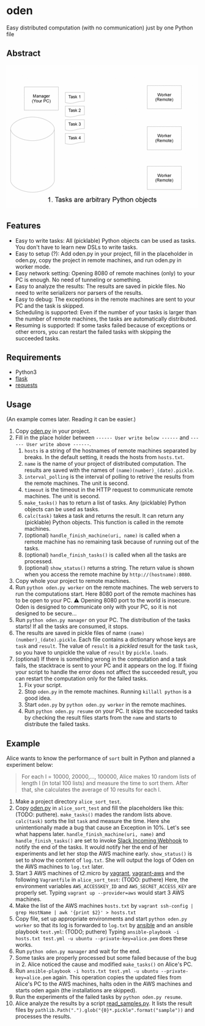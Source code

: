 # oden
Easy distributed computation (with no communication) just by one Python file

## Abstract
![abstract](img/abst.gif)

## Features
- Easy to write tasks: All (picklable) Python objects can be used as tasks.  You don't have to learn new DSLs to write tasks.
- Easy to setup (?): Add oden.py in your project, fill in the placeholder in oden.py, copy the project in remote machines, and run oden.py in worker mode.
- Easy network setting: Opening 8080 of remote machines (only) to your PC is enough.  No need of tunneling or something.
- Easy to analyze the results: The results are saved in pickle files.  No need to write serializers nor parsers of the results.
- Easy to debug: The exceptions in the remote machines are sent to your PC and the task is skipped.
- Scheduling is supported: Even if the number of your tasks is larger than the number of remote machines, the tasks are automatically distributed.
- Resuming is supported: If some tasks failed because of exceptions or other errors, you can restart the failed tasks with skipping the succeeded tasks.

## Requirements
- Python3
- [flask](http://flask.pocoo.org/)
- [requests](http://docs.python-requests.org/en/master/)

## Usage
(An example comes later.  Reading it can be easier.)
1. Copy [oden.py](https://raw.githubusercontent.com/ashiato45/oden/master/oden.py) in your project.
2. Fill in the place holder between `------ User write below ------` and `------ User write above ------`.
    1. `hosts` is a string of the hostnames of remote machines separated by breaks.  In the default setting, it reads the hosts from `hosts.txt`.
    2. `name` is the name of your project of distributed computation.  The results are saved with the names of `(name)(number)_(date).pickle`.
    3. `interval_polling` is the interval of polling to retrive the results from the remote machines.  The unit is second.
    4. `timeout` is the timeout in the HTTP request to communicate remote machines.  The unit is second.
    5. `make_tasks()` has to return a list of tasks.  Any (picklable) Python objects can be used as tasks.
    6. `calc(task)` takes a task and returns the result.  It can return any (picklable) Python objects.  This function is called in the remote machines.
    7. (optional) `handle_finish_machine(uri, name)` is called when a remote machine has no remaining task because of running out of the tasks.
    8. (optional) `handle_finish_tasks()` is called when all the tasks are processed.
    9. (optional) `show_status()` returns a string.  The return value is shown when you access the remote machine by `http://(hostname):8080`.
3. Copy whole your project to remote machines.
4. Run `python oden.py worker` on the remote machines.  The web servers to run the computations start.  Here 8080 port of the remote machines has to be open to your PC.  ⚠️ Opening 8080 port to the world is insecure.  Oden is designed to communicate only with your PC, so it is not designed to be secure...
5. Run `python oden.py manager` on your PC.  The distribution of the tasks starts!  If all the tasks are consumed, it stops.
6. The results are saved in pickle files of name `(name)(number)_(date).pickle`.  Each file contains a dictionary whose keys are `task` and `result`.  The value of `result` is a *pickled* result for the task `task`, so you have to unpickle the value of `result` by `pickle.loads`.
7. (optional) If there is something wrong in the computation and a task fails, the stacktrace is sent to your PC and it appears on the log.  If fixing your script to handle the error does not affect the succeeded result, you can restart the computation only for the failed tasks.
    1. Fix your script.
    2. Stop `oden.py` in the remote machines.  Running `killall python` is a good idea.
    3. Start `oden.py` by `python oden.py worker` in the remote machines.
    4. Run `python oden.py resume` on your PC.  It skips the succeeded tasks by checking the result files starts from the `name` and starts to distribute the failed tasks.

## Example
Alice wants to know the performance of `sort` built in Python and planned a experiment below:
> For each l = 10000, 20000,..., 100000, Alice makes 10 random lists of length l (in total 100 lists) and measure the time to sort them.
> After that, she calculates the average of 10 results for each l.
1. Make a project directory `alice_sort_test`.  
2. Copy [oden.py](https://raw.githubusercontent.com/ashiato45/oden/master/oden.py) in `alice_sort_test` and fill the placeholders like this: (TODO: puthere).  `make_tasks()` mades the random lists above.  `calc(task)` sorts the list `task` and measure the time.  Here she unintentionally made a bug that cause an Exception in 10%.  Let's see what happens later.  `handle_finish_machine(uri, name)` and `handle_finish_tasks()` are set to invoke [Slack Incoming Webhook](https://api.slack.com/incoming-webhooks) to notify the end of the tasks.  It would notify her the end of her experiments and let her stop the AWS machine early.  `show_status()` is set to show the content of `log.txt`.  She will output the logs of Oden on the AWS machines to `log.txt` later.
3. Start 3 AWS machines of t2.micro by [vagrant](https://www.vagrantup.com/), [vagrant-aws](https://github.com/mitchellh/vagrant-aws) and the following `Vagrantfile` in `alice_sort_test`:
(TODO: puthere)
Here, the environment variables `AWS_ACCESSKEY_ID` and `AWS_SECRET_ACCESS_KEY` are properly set.
Typing `vagrant up --provider=aws` would start 3 AWS machines.
4. Make the list of the AWS machines `hosts.txt` by `vagrant ssh-config | grep HostName | awk '{print $2}' > hosts.txt`
5. Copy file, set up appropriate environments and start `python oden.py worker` so that its log is forwarded to `log.txt` by [ansible](https://www.ansible.com/) and an ansible playbook `test.yml`: (TODO; puthere)  Typing `ansible-playbook -i hosts.txt test.yml -u ubuntu --private-key=alice.pem` does these works.
6. Run `python oden.py manager` and wait for the end.
7. Some tasks are properly processed but some failed because of the bug in 2.  Alice noticed the cause and modified `make_tasks()` on Alice's PC.
8. Run `ansible-playbook -i hosts.txt test.yml -u ubuntu --private-key=alice.pem` again.  This operation copies the updated files from Alice's PC to the AWS machines, halts oden in the AWS machines and starts oden again (the installations are skipped).
9. Run the experiments of the failed tasks by `python oden.py resume`.
10. Alice analyze the results by a script [read_samples.py](https://github.com/ashiato45/oden/blob/master/read_samples.py).  It lists the result files by `pathlib.Path(".").glob("{0}*.pickle".format("sample"))` and processes the results.

